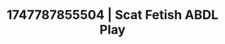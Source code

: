 ---
categories:
- Inclusive desire
- Roleplay fantasies
- Virtual lover intimacy
- Nighttime romance
- Football-themed kink
image: /assets/images/1747787855504.jpg
layout: post
seo:
  description: Featured content with exclusive Scat Fetish, ABDL Play. HD images available.
  keywords: Scat Fetish, ABDL Play
  og_image: /assets/images/1747787855504.jpg
  schema_type: VisualArtwork
tags:
- ABDL Play
- Scat Fetish
- '#1747787855504'
title: 1747787855504 | Scat Fetish ABDL Play
---
